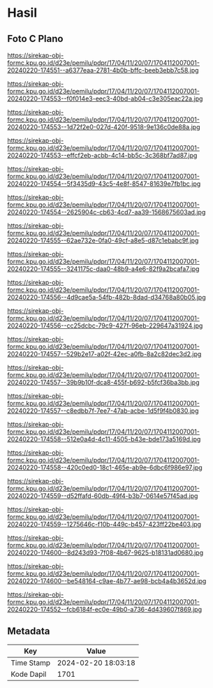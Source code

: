 # Hasil

## Foto C Plano

https://sirekap-obj-formc.kpu.go.id/d23e/pemilu/pdpr/17/04/11/20/07/1704112007001-20240220-174551--a6377eaa-2781-4b0b-bffc-beeb3ebb7c58.jpg

https://sirekap-obj-formc.kpu.go.id/d23e/pemilu/pdpr/17/04/11/20/07/1704112007001-20240220-174553--f0f014e3-eec3-40bd-ab04-c3e305eac22a.jpg

https://sirekap-obj-formc.kpu.go.id/d23e/pemilu/pdpr/17/04/11/20/07/1704112007001-20240220-174553--1d72f2e0-027d-420f-9518-9e136c0de88a.jpg

https://sirekap-obj-formc.kpu.go.id/d23e/pemilu/pdpr/17/04/11/20/07/1704112007001-20240220-174553--effcf2eb-acbb-4c14-bb5c-3c368bf7ad87.jpg

https://sirekap-obj-formc.kpu.go.id/d23e/pemilu/pdpr/17/04/11/20/07/1704112007001-20240220-174554--5f3435d9-43c5-4e8f-8547-81639e7fb1bc.jpg

https://sirekap-obj-formc.kpu.go.id/d23e/pemilu/pdpr/17/04/11/20/07/1704112007001-20240220-174554--2625904c-cb63-4cd7-aa39-1568675603ad.jpg

https://sirekap-obj-formc.kpu.go.id/d23e/pemilu/pdpr/17/04/11/20/07/1704112007001-20240220-174555--62ae732e-0fa0-49cf-a8e5-d87c1ebabc9f.jpg

https://sirekap-obj-formc.kpu.go.id/d23e/pemilu/pdpr/17/04/11/20/07/1704112007001-20240220-174555--3241175c-daa0-48b9-a4e6-82f9a2bcafa7.jpg

https://sirekap-obj-formc.kpu.go.id/d23e/pemilu/pdpr/17/04/11/20/07/1704112007001-20240220-174556--4d9cae5a-54fb-482b-8dad-d34768a80b05.jpg

https://sirekap-obj-formc.kpu.go.id/d23e/pemilu/pdpr/17/04/11/20/07/1704112007001-20240220-174556--cc25dcbc-79c9-427f-96eb-229647a31924.jpg

https://sirekap-obj-formc.kpu.go.id/d23e/pemilu/pdpr/17/04/11/20/07/1704112007001-20240220-174557--529b2e17-a02f-42ec-a0fb-8a2c82dec3d2.jpg

https://sirekap-obj-formc.kpu.go.id/d23e/pemilu/pdpr/17/04/11/20/07/1704112007001-20240220-174557--39b9b10f-dca8-455f-b692-b5fcf36ba3bb.jpg

https://sirekap-obj-formc.kpu.go.id/d23e/pemilu/pdpr/17/04/11/20/07/1704112007001-20240220-174557--c8edbb7f-7ee7-47ab-acbe-1d5f9f4b0830.jpg

https://sirekap-obj-formc.kpu.go.id/d23e/pemilu/pdpr/17/04/11/20/07/1704112007001-20240220-174558--512e0a4d-4c11-4505-b43e-bde173a5169d.jpg

https://sirekap-obj-formc.kpu.go.id/d23e/pemilu/pdpr/17/04/11/20/07/1704112007001-20240220-174558--420c0ed0-18c1-465e-ab9e-6dbc6f986e97.jpg

https://sirekap-obj-formc.kpu.go.id/d23e/pemilu/pdpr/17/04/11/20/07/1704112007001-20240220-174559--d52ffafd-60db-49f4-b3b7-0614e57f45ad.jpg

https://sirekap-obj-formc.kpu.go.id/d23e/pemilu/pdpr/17/04/11/20/07/1704112007001-20240220-174559--1275646c-f10b-449c-b457-423ff22be403.jpg

https://sirekap-obj-formc.kpu.go.id/d23e/pemilu/pdpr/17/04/11/20/07/1704112007001-20240220-174600--8d243d93-7f08-4b67-9625-b18131ad0680.jpg

https://sirekap-obj-formc.kpu.go.id/d23e/pemilu/pdpr/17/04/11/20/07/1704112007001-20240220-174600--be548164-c9ae-4b77-ae98-bcb4a4b3652d.jpg

https://sirekap-obj-formc.kpu.go.id/d23e/pemilu/pdpr/17/04/11/20/07/1704112007001-20240220-174552--fcb6184f-ec0e-49b0-a736-4d439607f869.jpg


## Metadata

| Key        | Value               |
| ---------- | ------------------- |
| Time Stamp | 2024-02-20 18:03:18 |
| Kode Dapil | 1701                |



